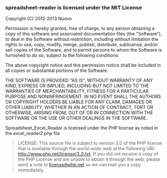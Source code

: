 ### spreadsheet-reader is licensed under the MIT License

Copyright (C) 2012-2013 Nuovo

Permission is hereby granted, free of charge, to any person obtaining a copy of
this software and associated documentation files (the "Software"), to deal in
the Software without restriction, including without limitation the rights to
use, copy, modify, merge, publish, distribute, sublicense, and/or sell copies of
the Software, and to permit persons to whom the Software is furnished to do so,
subject to the following conditions:

The above copyright notice and this permission notice shall be included in all
copies or substantial portions of the Software.

THE SOFTWARE IS PROVIDED "AS IS", WITHOUT WARRANTY OF ANY KIND, EXPRESS OR
IMPLIED, INCLUDING BUT NOT LIMITED TO THE WARRANTIES OF MERCHANTABILITY, FITNESS
FOR A PARTICULAR PURPOSE AND NONINFRINGEMENT. IN NO EVENT SHALL THE AUTHORS OR
COPYRIGHT HOLDERS BE LIABLE FOR ANY CLAIM, DAMAGES OR OTHER LIABILITY, WHETHER
IN AN ACTION OF CONTRACT, TORT OR OTHERWISE, ARISING FROM, OUT OF OR IN
CONNECTION WITH THE SOFTWARE OR THE USE OR OTHER DEALINGS IN THE SOFTWARE.

Spreadsheet_Excel_Reader is licensed under the PHP license as noted in the excel_reader2.php file

> LICENSE: This source file is subject to version 3.0 of the PHP license
> that is available through the world-wide-web at the following URI:
> http://www.php.net/license/3_0.txt. If you did not receive a copy of
> the PHP License and are unable to obtain it through the web, please
> send a note to license@php.net so we can mail you a copy immediately.
